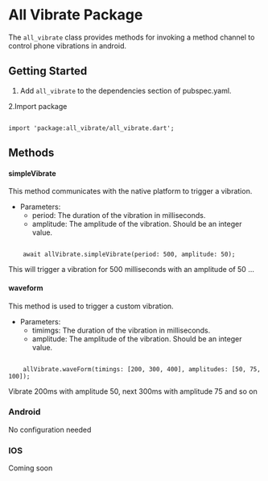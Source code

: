 # All Vibrate Package

The `all_vibrate` class provides methods for invoking a method channel to control phone vibrations in android.

## Getting Started

1. Add `all_vibrate` to the dependencies section of pubspec.yaml.

2.Import package

```

import 'package:all_vibrate/all_vibrate.dart';

```

## Methods

#### simpleVibrate

This method communicates with the native platform to trigger a vibration.

- Parameters:
  - period: The duration of the vibration in milliseconds.
  - amplitude: The amplitude of the vibration. Should be an integer value.

```

    await allVibrate.simpleVibrate(period: 500, amplitude: 50);

```

This will trigger a vibration for 500 milliseconds with an amplitude of 50
...

#### waveform

This method is used to trigger a custom vibration.

- Parameters:
  - timimgs: The duration of the vibration in milliseconds.
  - amplitude: The amplitude of the vibration. Should be an integer value.

```

    allVibrate.waveForm(timings: [200, 300, 400], amplitudes: [50, 75, 100]);

```

Vibrate 200ms with amplitude 50, next 300ms with amplitude 75 and so on

### Android

No configuration needed

### IOS

Coming soon

